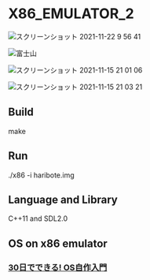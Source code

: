 # X86_EMULATOR_2
![スクリーンショット 2021-11-22 9 56 41](https://user-images.githubusercontent.com/61189782/142801566-46440b1e-ad22-402d-baef-45e24ce638dd.png)

![富士山](https://user-images.githubusercontent.com/61189782/143998297-d17dd067-b59a-4762-8bde-caebc8ca174b.png)


![スクリーンショット 2021-11-15 21 01 06](https://user-images.githubusercontent.com/61189782/141778695-87a2b344-9fb3-47f3-8804-2589154f0339.png)

![スクリーンショット 2021-11-15 21 03 21](https://user-images.githubusercontent.com/61189782/141778925-09c88b8d-ee9a-4aef-912a-65d7e3062d32.png)


<h2>Build</h2>
make

<h2>Run</h2>
./x86 -i haribote.img

<h2>Language and Library</h2>
C++11 and SDL2.0

<h2>OS on x86 emulator</h2>
<h3><a href="https://www.amazon.co.jp/30%E6%97%A5%E3%81%A7%E3%81%A7%E3%81%8D%E3%82%8B-OS%E8%87%AA%E4%BD%9C%E5%85%A5%E9%96%80-%E5%B7%9D%E5%90%88-%E7%A7%80%E5%AE%9F/dp/4839919844/ref=pd_vtp_5/356-0188609-1667566?pd_rd_w=qrIxz&pf_rd_p=949e26f5-c2ef-4c96-bfde-49d7614d0317&pf_rd_r=FQQA4209JZRMHNABD541&pd_rd_r=2bdba9dc-9d7d-401a-b66c-053b098be917&pd_rd_wg=dpohq&pd_rd_i=4839919844&psc=1">30日でできる! OS自作入門</a></h3>
